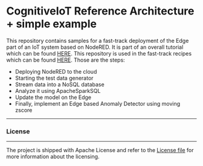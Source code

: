 # CognitiveIoT Reference Architecture + simple example
This repository contains samples for a fast-track deployment of the Edge part of an IoT system based on NodeRED. It is part of an overall tutorial which can be found [HERE](https://ibm.biz/CognitiveIoT). This repository is used in the fast-track recipes which can be found [HERE](https://developer.ibm.com/recipes/tutorials/realtime-anomaly-detection-on-the-iot-edge-using-nodered-and-moving-zscore/). Those are the steps:

* Deploying NodeRED to the cloud
* Starting the test data generator
* Stream data into a NoSQL database
* Analyze it using ApacheSparkSQL
* Update the model on the Edge
* Finally, implement an Edge based Anomaly Detector using moving zscore



----

### License
-----------------------

The project is shipped with Apache License and refer to the [License file](https://github.com/romeokienzler/CognitiveIoT/blob/master/LICENSE) for more information about the licensing.

